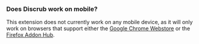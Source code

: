 ### Does Discrub work on mobile?

This extension does not currently work on any mobile device, as it will only work on browsers that support either the [Google Chrome Webstore](https://chromewebstore.google.com/) or the [Firefox Addon Hub](https://addons.mozilla.org/en-US/firefox/).

